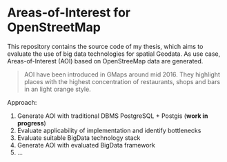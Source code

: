 # Areas-of-Interest for OpenStreetMap

This repository contains the source code of my thesis, which aims to evaluate the use of big data technologies for spatial Geodata. As use case, Areas-of-Interest (AOI) based on OpenStreeMap data are generated.

> AOI have been introduced in GMaps around mid 2016. They highlight places with the highest concentration of restaurants, shops and bars in an light orange style.

Approach:

1) Generate AOI with traditional DBMS PostgreSQL + Postgis (**work in progress**)
2) Evaluate applicability of implementation and identify bottlenecks
3) Evaluate suitable BigData technology stack
4) Generate AOI with evaluated BigData framework
5) ...
